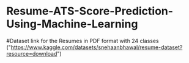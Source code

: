 # Resume-ATS-Score-Prediction-Using-Machine-Learning
#Dataset link for the Resumes in PDF format with 24 classes
("https://www.kaggle.com/datasets/snehaanbhawal/resume-dataset?resource=download")
